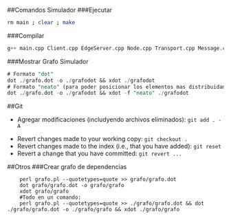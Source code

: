 ##Comandos Simulador
###Ejecutar
```sh
rm main ; clear ; make
```


###Compilar
```sql
g++ main.cpp Client.cpp EdgeServer.cpp Node.cpp Transport.cpp Message.cpp DNS.cpp ../../src/libcppsim.a -I../../src  -o main
```

###Mostrar Grafo Simulador
```sql
# Formato "dot"
dot ./grafo.dot -o ./grafodot && xdot ./grafodot
# Formato "neato" (para poder posicionar los elementos mas distribuidamente)
dot ./grafo.dot -o ./grafodot && xdot -f "neato" ./grafodot
```

##Git
- Agregar modificaciones (includyendo archivos eliminados): ```git add . -A```
* Revert changes made to your working copy:
	```git checkout .```
* Revert changes made to the index (i.e., that you have added):
	```git reset```
* Revert a change that you have committed:
	```git revert ...```

##Otros
###Crear grafo de dependencias
```
 	perl grafo.pl --quotetypes=quote >> grafo/grafo.dot
 	dot grafo/grafo.dot -o grafo/grafo
 	xdot grafo/grafo
 	#Todo en un comando:
 	perl grafo.pl --quotetypes=quote >> ./grafo/grafo.dot && dot ./grafo/grafo.dot -o ./grafo/grafo && xdot ./grafo/grafo
```
